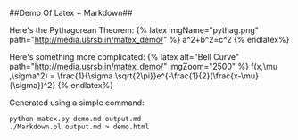 ##Demo Of Latex + Markdown##

Here's the Pythagorean Theorem:
{% latex imgName="pythag.png" path="http://media.usrsb.in/matex_demo/" %}
a^2+b^2=c^2
{% endlatex%}

Here's something more complicated:
{% latex alt="Bell Curve" path="http://media.usrsb.in/matex_demo/" imgZoom="2500" %}
f(x,\mu ,\sigma^2) = \frac{1}{\sigma \sqrt{2\pi}}e^{-\frac{1}{2}(\frac{x-\mu}{\sigma})^2}
{% endlatex%}

Generated using a simple command:

    python matex.py demo.md output.md
    ./Markdown.pl output.md > demo.html
